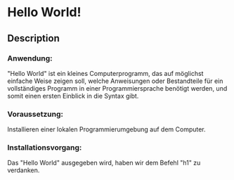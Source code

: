 # Hello World!
## Description
<h3>Anwendung:</h3> "Hello World" ist ein kleines Computerprogramm, das auf möglichst einfache Weise zeigen soll, welche Anweisungen oder Bestandteile für ein vollständiges Programm in einer Programmiersprache benötigt werden, und somit einen ersten Einblick in die Syntax gibt.

<h3>Voraussetzung:</h3> Installieren einer lokalen Programmierumgebung auf dem Computer.

<h3>Installationsvorgang:</h3> Das "Hello World" ausgegeben wird, haben wir dem Befehl "h1" zu verdanken.